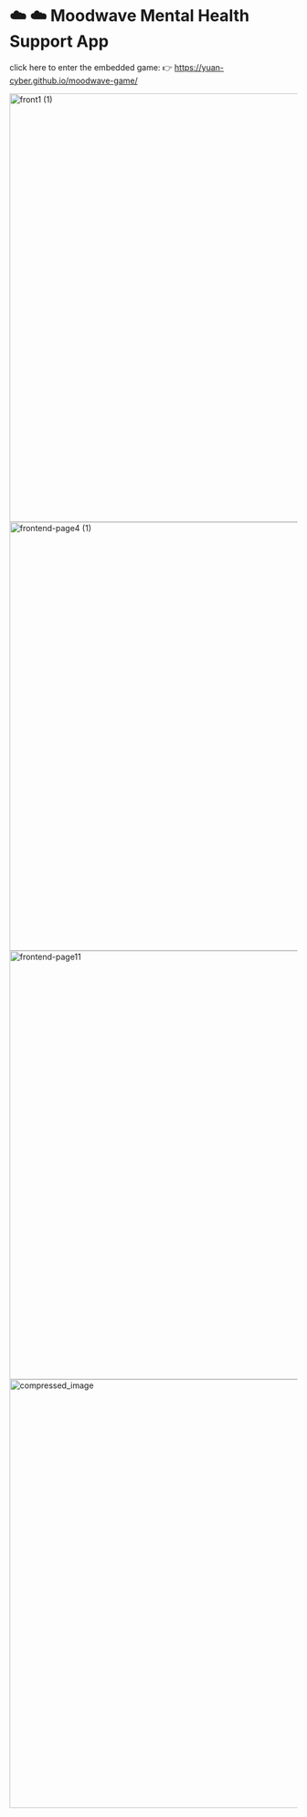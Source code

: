 # ☁️ ☁️ Moodwave Mental Health Support App

click here to enter the embedded game: 👉 https://yuan-cyber.github.io/moodwave-game/

<img width="750" alt="front1 (1)" src="https://github.com/user-attachments/assets/176edebf-ffbc-441e-b42c-95744abd9601" />
<img width="750" alt="frontend-page4 (1)" src="https://github.com/user-attachments/assets/2703f4b5-8a91-4ef4-956c-f15ef5c95304" />

<img width="750" alt="frontend-page11" src="https://github.com/user-attachments/assets/dc5f33cd-c187-488d-acba-527b19471017" />


<img width="750" alt="compressed_image" src="https://github.com/user-attachments/assets/f2a78fdb-a23e-4b1d-bc5a-1aae821d5e95" />
